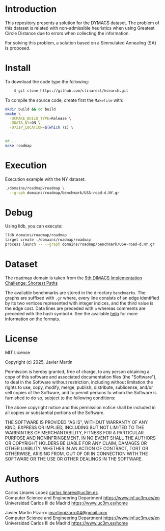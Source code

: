 # Introduction #

This repository presents a solution for the DYMACS dataset. The problem of this 
dataset is related with non-admissible heuristics when using Greatest Circle 
Distance due to errors when collecting the information.

For solving this problem, a solution based on a Simmulated Annealing (SA) is 
proposed.

# Install #

To download the code type the following:

``` sh
    $ git clone https://github.com/clinaresl/ksearch.git
```

To compile the source code, create first the `Makefile` with:

```sh
mkdir build && cd build
cmake \
  -DCMAKE_BUILD_TYPE=Release \
  -DDATA_NY=ON \
  -D7ZIP_LOCATION=$(which 7z) \
  ..
```

```sh
cd .. 
make roadmap
```

# Execution #

Execution example with the NY dataset.

```sh
./domains/roadmap/roadmap \
  --graph domains/roadmap/benchmark/USA-road-d.NY.gr
```

# Debug #

Using lldb, you can execute:

```bash
lldb domains/roadmap/roadmap
target create ./domains/roadmap/roadmap
process launch -- --graph domains/roadmap/benchmark/USA-road-d.NY.gr
```

# Dataset #

The roadmap domain is taken from the [9th DIMACS Implementation Challenge:
Shortest Paths](http://www.diag.uniroma1.it/~challenge9/download.shtml#benchmark)

The available benchmarks are stored in the directory `benchmarks`. The graphs
are suffixed with `.gr` where, every line consists of an edge identified by its
two vertices represented with integer indices, and the third value is the edge
cost. Data lines are preceded with `a` whereas comments are preceded with the
hash symbol `#`. See the available
[help](http://www.diag.uniroma1.it/~challenge9/format.shtml) for more
information on the formats.

# License #

MIT License

Copyright (c) 2025, Javier Martín

Permission is hereby granted, free of charge, to any person obtaining a copy
of this software and associated documentation files (the "Software"), to deal
in the Software without restriction, including without limitation the rights
to use, copy, modify, merge, publish, distribute, sublicense, and/or sell
copies of the Software, and to permit persons to whom the Software is
furnished to do so, subject to the following conditions:

The above copyright notice and this permission notice shall be included in all
copies or substantial portions of the Software.

THE SOFTWARE IS PROVIDED "AS IS", WITHOUT WARRANTY OF ANY KIND, EXPRESS OR
IMPLIED, INCLUDING BUT NOT LIMITED TO THE WARRANTIES OF MERCHANTABILITY,
FITNESS FOR A PARTICULAR PURPOSE AND NONINFRINGEMENT. IN NO EVENT SHALL THE
AUTHORS OR COPYRIGHT HOLDERS BE LIABLE FOR ANY CLAIM, DAMAGES OR OTHER
LIABILITY, WHETHER IN AN ACTION OF CONTRACT, TORT OR OTHERWISE, ARISING FROM,
OUT OF OR IN CONNECTION WITH THE SOFTWARE OR THE USE OR OTHER DEALINGS IN THE
SOFTWARE.


# Authors #

Carlos Linares Lopez <carlos.linares@uc3m.es>  
Computer Science and Engineering Department <https://www.inf.uc3m.es/en>  
Universidad Carlos III de Madrid <https://www.uc3m.es/home>

Javier Martín Pizarro <jmartinpizarro04@gmail.com>  
Computer Science and Engineering Department <https://www.inf.uc3m.es/en>  
Universidad Carlos III de Madrid <https://www.uc3m.es/home>


